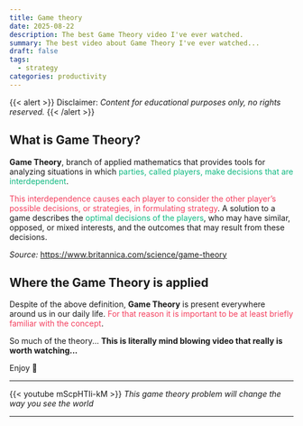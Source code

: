 ```yaml
---
title: Game theory
date: 2025-08-22
description: The best Game Theory video I've ever watched.
summary: The best video about Game Theory I've ever watched...
draft: false
tags:
  - strategy
categories: productivity
---
```

{{< alert >}}
Disclaimer: _Content for educational purposes only, no rights reserved._
{{< /alert >}}
## What is Game Theory?

**Game Theory**, branch of applied mathematics that provides tools for analyzing situations in which <font color=#10b981>parties, called players, make decisions that are interdependent</font>. 

<font color=#f43f5e>This interdependence causes each player to consider the other player’s possible decisions, or strategies, in formulating strategy</font>. A solution to a game describes the <font color=#10b981>optimal decisions of the players</font>, who may have similar, opposed, or mixed interests, and the outcomes that may result from these decisions.

_Source:_ https://www.britannica.com/science/game-theory
## Where the Game Theory is applied

Despite of the above definition, **Game Theory** is present everywhere around us in our daily life. <font color=#f43f5e>For that reason it is important to be at least briefly familiar with the concept</font>.

So much of the theory... **This is literally mind blowing video that really is worth watching...**

Enjoy 🙏

---

{{< youtube mScpHTIi-kM >}}
_This game theory problem will change the way you see the world_

---

